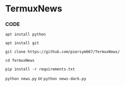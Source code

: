 # TermuxNews
### CODE ###

`apt install python`

`apt install git`

`git clone https://github.com/piersym667/TermuxNews/`

`cd TermuxNews`

`pip install -r requirements.txt`

`python news.py` or `python news-dark.py`

